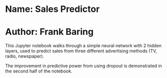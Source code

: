 # Name: Sales Predictor
# Author: Frank Baring

This Jupyter notebook walks through a simple neural network with 2 hidden layers, used to predict sales from three different advertising methods (TV, radio, newspaper).

The improvement in predictive power from using dropout is demonstrated in the second half of the notebook.







